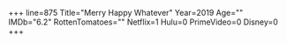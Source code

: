 +++
line=875
Title="Merry Happy Whatever"
Year=2019
Age=""
IMDb="6.2"
RottenTomatoes=""
Netflix=1
Hulu=0
PrimeVideo=0
Disney=0
+++

